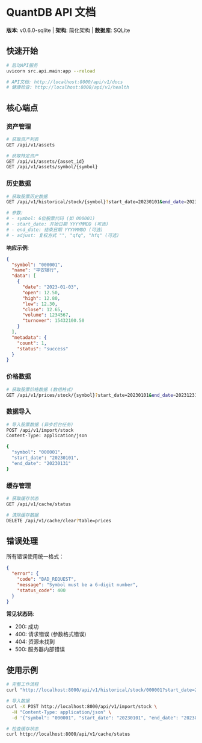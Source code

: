 # QuantDB API 文档

**版本**: v0.6.0-sqlite | **架构**: 简化架构 | **数据库**: SQLite

## 快速开始

```bash
# 启动API服务
uvicorn src.api.main:app --reload

# API文档: http://localhost:8000/api/v1/docs
# 健康检查: http://localhost:8000/api/v1/health
```

## 核心端点

### 资产管理

```bash
# 获取资产列表
GET /api/v1/assets

# 获取特定资产
GET /api/v1/assets/{asset_id}
GET /api/v1/assets/symbol/{symbol}
```

### 历史数据

```bash
# 获取股票历史数据
GET /api/v1/historical/stock/{symbol}?start_date=20230101&end_date=20231231

# 参数:
# - symbol: 6位股票代码 (如 000001)
# - start_date: 开始日期 YYYYMMDD (可选)
# - end_date: 结束日期 YYYYMMDD (可选)
# - adjust: 复权方式 "", "qfq", "hfq" (可选)
```

**响应示例**:
```json
{
  "symbol": "000001",
  "name": "平安银行",
  "data": [
    {
      "date": "2023-01-03",
      "open": 12.50,
      "high": 12.80,
      "low": 12.30,
      "close": 12.65,
      "volume": 1234567,
      "turnover": 15432100.50
    }
  ],
  "metadata": {
    "count": 1,
    "status": "success"
  }
}
```

### 价格数据

```bash
# 获取股票价格数据 (数组格式)
GET /api/v1/prices/stock/{symbol}?start_date=20230101&end_date=20231231
```

### 数据导入

```bash
# 导入股票数据 (异步后台任务)
POST /api/v1/import/stock
Content-Type: application/json

{
  "symbol": "000001",
  "start_date": "20230101",
  "end_date": "20230131"
}
```

### 缓存管理

```bash
# 获取缓存状态
GET /api/v1/cache/status

# 清除缓存数据
DELETE /api/v1/cache/clear?table=prices
```

## 错误处理

所有错误使用统一格式：

```json
{
  "error": {
    "code": "BAD_REQUEST",
    "message": "Symbol must be a 6-digit number",
    "status_code": 400
  }
}
```

**常见状态码**:
- 200: 成功
- 400: 请求错误 (参数格式错误)
- 404: 资源未找到
- 500: 服务器内部错误

## 使用示例

```bash
# 完整工作流程
curl "http://localhost:8000/api/v1/historical/stock/000001?start_date=20230101&end_date=20230131"

# 导入数据
curl -X POST http://localhost:8000/api/v1/import/stock \
  -H "Content-Type: application/json" \
  -d '{"symbol": "000001", "start_date": "20230101", "end_date": "20230131"}'

# 检查缓存状态
curl http://localhost:8000/api/v1/cache/status
```

